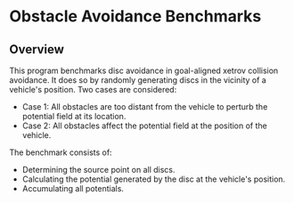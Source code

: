 # Obstacle Avoidance Benchmarks

## Overview

This program benchmarks disc avoidance in goal-aligned xetrov collision avoidance. It does so by randomly generating discs in the vicinity of a vehicle's position. Two cases are considered:

- Case 1: All obstacles are too distant from the vehicle to perturb the potential field at its location.
- Case 2: All obstacles affect the potential field at the position of the vehicle.

The benchmark consists of:

- Determining the source point on all discs.
- Calculating the potential generated by the disc at the vehicle's position.
- Accumulating all potentials.
